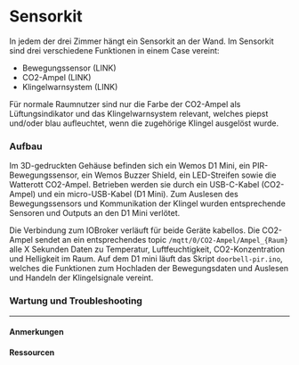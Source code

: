 # Sensorkit

<!-- *Bilder/Diagramme, Schaltpläne, etc. (wo sinnvoll) einfügen* -->


<!-- → Verwendung: Was macht das? Wie kann man das benutzen?, … -->
In jedem der drei Zimmer hängt ein Sensorkit an der Wand.
Im Sensorkit sind drei verschiedene Funktionen in einem Case vereint:
- Bewegungssensor (LINK)
- CO2-Ampel (LINK)
- Klingelwarnsystem (LINK)

Für normale Raumnutzer sind nur die Farbe der CO2-Ampel als Lüftungsindikator und das Klingelwarnsystem relevant, welches piepst und/oder blau aufleuchtet, wenn die zugehörige Klingel ausgelöst wurde.

### Aufbau
<!-- → z.B.: Verkabelung, Infrastruktur, Ort,  -->
Im 3D-gedruckten Gehäuse befinden sich ein Wemos D1 Mini, ein PIR-Bewegungssensor, ein Wemos Buzzer Shield, ein LED-Streifen sowie die Watterott CO2-Ampel. 
Betrieben werden sie durch ein USB-C-Kabel (CO2-Ampel) und ein micro-USB-Kabel (D1 Mini). 
Zum Auslesen des Bewegungssensors und Kommunikation der Klingel wurden entsprechende Sensoren und Outputs an den D1 Mini verlötet.

Die Verbindung zum IOBroker verläuft für beide Geräte kabellos.
Die CO2-Ampel sendet an ein entsprechendes topic `/mqtt/0/CO2-Ampel/Ampel_{Raum}` alle X Sekunden Daten zu Temperatur, Luftfeuchtigkeit, CO2-Konzentration und Helligkeit im Raum.
Auf dem D1 mini läuft das Skript `doorbell-pir.ino`, welches die Funktionen zum Hochladen der Bewegungsdaten und Auslesen und Handeln der Klingelsignale vereint. 

### Wartung und Troubleshooting
<!-- → Wie kommt man ran?, Was kann man einfach ändern?, Bugs, die uns begegnet sind und wie sie gelöst wurden, … -->

---

#### Anmerkungen
<!-- → Zusätzlicher Punkt für Notizen/Anmerkungen, etc. (wenn nichts wichtiges, dann weglassen) -->

#### Ressourcen 
<!-- → Verwendete Tutorials, Materialien, Quellenangaben, etc. (wenn nichts wichtiges, dann weglassen) -->

